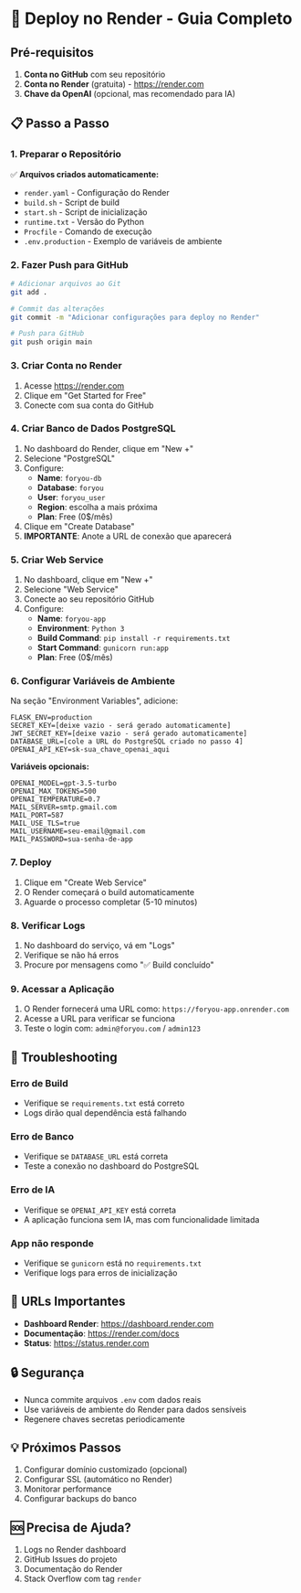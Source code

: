 # 🚀 Deploy no Render - Guia Completo

## Pré-requisitos

1. **Conta no GitHub** com seu repositório
2. **Conta no Render** (gratuita) - https://render.com
3. **Chave da OpenAI** (opcional, mas recomendado para IA)

## 📋 Passo a Passo

### 1. Preparar o Repositório

✅ **Arquivos criados automaticamente:**
- `render.yaml` - Configuração do Render
- `build.sh` - Script de build
- `start.sh` - Script de inicialização
- `runtime.txt` - Versão do Python
- `Procfile` - Comando de execução
- `.env.production` - Exemplo de variáveis de ambiente

### 2. Fazer Push para GitHub

```bash
# Adicionar arquivos ao Git
git add .

# Commit das alterações
git commit -m "Adicionar configurações para deploy no Render"

# Push para GitHub
git push origin main
```

### 3. Criar Conta no Render

1. Acesse https://render.com
2. Clique em "Get Started for Free"
3. Conecte com sua conta do GitHub

### 4. Criar Banco de Dados PostgreSQL

1. No dashboard do Render, clique em "New +"
2. Selecione "PostgreSQL"
3. Configure:
   - **Name**: `foryou-db`
   - **Database**: `foryou`
   - **User**: `foryou_user`
   - **Region**: escolha a mais próxima
   - **Plan**: Free (0$/mês)
4. Clique em "Create Database"
5. **IMPORTANTE**: Anote a URL de conexão que aparecerá

### 5. Criar Web Service

1. No dashboard, clique em "New +"
2. Selecione "Web Service"
3. Conecte ao seu repositório GitHub
4. Configure:
   - **Name**: `foryou-app`
   - **Environment**: `Python 3`
   - **Build Command**: `pip install -r requirements.txt`
   - **Start Command**: `gunicorn run:app`
   - **Plan**: Free (0$/mês)

### 6. Configurar Variáveis de Ambiente

Na seção "Environment Variables", adicione:

```
FLASK_ENV=production
SECRET_KEY=[deixe vazio - será gerado automaticamente]
JWT_SECRET_KEY=[deixe vazio - será gerado automaticamente]
DATABASE_URL=[cole a URL do PostgreSQL criado no passo 4]
OPENAI_API_KEY=sk-sua_chave_openai_aqui
```

**Variáveis opcionais:**
```
OPENAI_MODEL=gpt-3.5-turbo
OPENAI_MAX_TOKENS=500
OPENAI_TEMPERATURE=0.7
MAIL_SERVER=smtp.gmail.com
MAIL_PORT=587
MAIL_USE_TLS=true
MAIL_USERNAME=seu-email@gmail.com
MAIL_PASSWORD=sua-senha-de-app
```

### 7. Deploy

1. Clique em "Create Web Service"
2. O Render começará o build automaticamente
3. Aguarde o processo completar (5-10 minutos)

### 8. Verificar Logs

1. No dashboard do serviço, vá em "Logs"
2. Verifique se não há erros
3. Procure por mensagens como "✅ Build concluído"

### 9. Acessar a Aplicação

1. O Render fornecerá uma URL como: `https://foryou-app.onrender.com`
2. Acesse a URL para verificar se funciona
3. Teste o login com: `admin@foryou.com` / `admin123`

## 🔧 Troubleshooting

### Erro de Build
- Verifique se `requirements.txt` está correto
- Logs dirão qual dependência está falhando

### Erro de Banco
- Verifique se `DATABASE_URL` está correta
- Teste a conexão no dashboard do PostgreSQL

### Erro de IA
- Verifique se `OPENAI_API_KEY` está correta
- A aplicação funciona sem IA, mas com funcionalidade limitada

### App não responde
- Verifique se `gunicorn` está no `requirements.txt`
- Verifique logs para erros de inicialização

## 📱 URLs Importantes

- **Dashboard Render**: https://dashboard.render.com
- **Documentação**: https://render.com/docs
- **Status**: https://status.render.com

## 🔒 Segurança

- Nunca commite arquivos `.env` com dados reais
- Use variáveis de ambiente do Render para dados sensíveis
- Regenere chaves secretas periodicamente

## 💡 Próximos Passos

1. Configurar domínio customizado (opcional)
2. Configurar SSL (automático no Render)
3. Monitorar performance
4. Configurar backups do banco

## 🆘 Precisa de Ajuda?

1. Logs no Render dashboard
2. GitHub Issues do projeto
3. Documentação do Render
4. Stack Overflow com tag `render`
